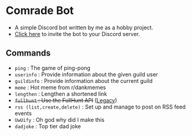 # Comrade Bot
- A simple Discord bot written by me as a hobby project.
- [Click here](https://discord.com/api/oauth2/authorize?client_id=963799147947909141&permissions=2684406784&scope=bot%20applications.commands) to invite the bot to your Discord server.

## Commands
- `ping` : The game of ping-pong 
- `userinfo` : Provide information about the given guild user 
- `guildinfo` : Provide information about the current guild 
- `meme` : Hot meme from r/dankmemes
- `lengthen` : Lengthen a shortened link 
- ~~`fullhunt` : Use the FullHunt API~~ ([Legacy](legacy/fullhunt.js))
- `rss (list,create,delete)` : Set up and manage to post on RSS feed events 
- `UwUify` : Oh god why did I make this 
- `dadjoke` : Top tier dad joke 
